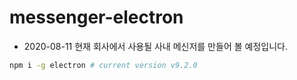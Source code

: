 # messenger-electron

- 2020-08-11
현재 회사에서 사용될 사내 메신저를 만들어 볼 예정입니다.
```bash
npm i -g electron # current version v9.2.0
```
